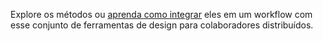 Explore os métodos ou [aprenda como integrar]() eles em um workflow com esse conjunto de ferramentas de design para colaboradores distribuídos.

